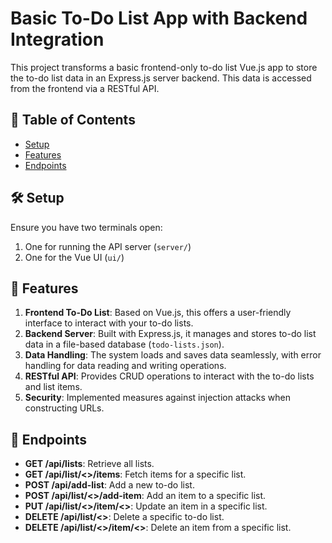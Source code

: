 # Basic To-Do List App with Backend Integration

This project transforms a basic frontend-only to-do list Vue.js app to store the to-do list data in an Express.js server backend. This data is accessed from the frontend via a RESTful API.

## 📌 Table of Contents

- [Setup](#setup)
- [Features](#features)
- [Endpoints](#endpoints)

## 🛠 Setup

Ensure you have two terminals open:
1. One for running the API server (`server/`)
2. One for the Vue UI (`ui/`)

## 🌟 Features

1. **Frontend To-Do List**: Based on Vue.js, this offers a user-friendly interface to interact with your to-do lists.
2. **Backend Server**: Built with Express.js, it manages and stores to-do list data in a file-based database (`todo-lists.json`).
3. **Data Handling**: The system loads and saves data seamlessly, with error handling for data reading and writing operations.
4. **RESTful API**: Provides CRUD operations to interact with the to-do lists and list items.
5. **Security**: Implemented measures against injection attacks when constructing URLs.

## 📂 Endpoints

- **GET /api/lists**: Retrieve all lists.
- **GET /api/list/<<list ID>>/items**: Fetch items for a specific list.
- **POST /api/add-list**: Add a new to-do list.
- **POST /api/list/<<list ID>>/add-item**: Add an item to a specific list.
- **PUT /api/list/<<list ID>>/item/<<item ID>>**: Update an item in a specific list.
- **DELETE /api/list/<<list ID>>**: Delete a specific to-do list.
- **DELETE /api/list/<<list ID>>/item/<<item ID>>**: Delete an item from a specific list.